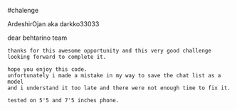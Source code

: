 #chalenge

ArdeshirOjan aka darkko33033

dear behtarino team

    thanks for this awesome opportunity and this very good challenge
    looking forward to complete it.

    hope you enjoy this code.
    unfortunately i made a mistake in my way to save the chat list as a model
    and i understand it too late and there were not enough time to fix it.

    tested on 5'5 and 7'5 inches phone.
